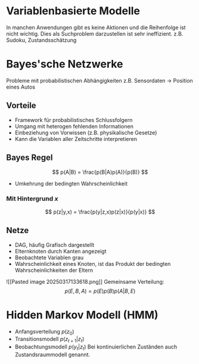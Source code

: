 # Variablenbasierte Modelle
In manchen Anwendungen gibt es keine Aktionen und die Reihenfolge ist nicht wichtig. Dies als Suchproblem darzustellen ist sehr ineffizient.
z.B. Sudoku, Zustandsschätzung

# Bayes'sche Netzwerke
Probleme mit probabilistischen Abhängigkeiten
z.B. Sensordaten -> Position eines Autos

## Vorteile
- Framework für probabilistisches Schlussfolgern
- Umgang mit heterogen fehlenden Informationen
- Einbeziehung von Vorwissen (z.B. physikalische Gesetze)
- Kann die Variablen aller Zeitschritte interpretieren

## Bayes Regel
$$
p(A|B) = \frac{p(B|A)p(A)}{p(B)}
$$
- Umkehrung der bedingten Wahrscheinlichkeit

### Mit Hintergrund $x$
$$
p(z|y,x) = \frac{p(y|z,x)p(z|x)}{p(y|x)}
$$

## Netze
- DAG, häufig Grafisch dargestellt
- Elternknoten durch Kanten angezeigt
- Beobachtete Variablen grau
- Wahrscheinlichkeit eines Knoten, ist das Produkt der bedingten Wahrscheinlichkeiten der Eltern

![[Pasted image 20250317133618.png]]
Gemeinsame Verteilung: $$p(E,B,A) = p(E)p(B)p(A|B,E)$$

# Hidden Markov Modell (HMM)
- Anfangsverteilung $p(z_0)$
- Transitionsmodell $p(z_{t+1}|z_t)$
- Beobachtungsmodell $p(y_t|z_t)$
Bei kontinuierlichen Zuständen auch Zustandsraummodell genannt.